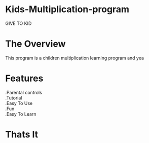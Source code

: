 # Kids-Multiplication-program
GIVE TO KID

# The Overview

This program is a children multiplication learning program and yea

# Features

.Parental controls  
.Tutorial  
.Easy To Use  
.Fun  
.Easy To Learn  

# Thats It

